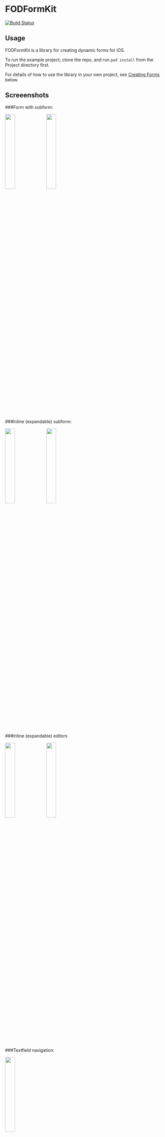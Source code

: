 # FODFormKit

[![Build Status](https://travis-ci.org/frankodwyer/FODFormKit.png?branch=develop)](https://travis-ci.org/frankodwyer/FODFormKit)
<!-- [![Version](http://cocoapod-badges.herokuapp.com/v/FODFormKit/badge.png)](http://cocoadocs.org/docsets/FODFormKit)
[![Platform](http://cocoapod-badges.herokuapp.com/p/FODFormKit/badge.png)](http://cocoadocs.org/docsets/FODFormKit) -->

## Usage

FODFormKit is a library for creating dynamic forms for iOS.

To run the example project; clone the repo, and run `pod install` from the Project directory first.

For details of how to use the library in your own project, see [Creating Forms](#CreatingFormsAnchor) below.

## Screeenshots

###Form with subform:

<img src="https://github.com/frankodwyer/FODFormKit/raw/master/screenshots/form-with-subform.png" width="25%" height="25%"/>&nbsp;
<img src="https://github.com/frankodwyer/FODFormKit/raw/master/screenshots/form-with-subform-pushed.png" width="25%" height="25%"/>

###Inline (expandable) subform:

<img src="https://github.com/frankodwyer/FODFormKit/raw/master/screenshots/inline-subform-collapsed.png" width="25%" height="25%"/>&nbsp;
<img src="https://github.com/frankodwyer/FODFormKit/raw/master/screenshots/inline-subform-expanded.png" width="25%" height="25%"/>&nbsp;

###Inline (expandable) editors

<img src="https://github.com/frankodwyer/FODFormKit/raw/master/screenshots/inline-picker-expanded.png" width="25%" height="25%"/>&nbsp;
<img src="https://github.com/frankodwyer/FODFormKit/raw/master/screenshots/inline-date-editor-expanded.png" width="25%" height="25%"/>

###Textfield navigation:

<img src="https://github.com/frankodwyer/FODFormKit/raw/master/screenshots/textfield-navigation.png" width="25%" height="25%"/>&nbsp;

## Requirements

FODFormKit currently requires iOS7. It mostly works on iOS6 with cosmetic issues, but I don't have a need for this currently so I'm unlikely to fix them myself. Pull requests with iOS6 fixes are welcome, though.

## Installation

FODFormKit is available through [CocoaPods](http://cocoapods.org), to install
it simply add the following line to your Podfile:

    pod "FODFormKit"

## <a name="CreatingFormsAnchor"></a>Creating Forms

### Creating forms programmatically 

You can create forms programmatically using a `FODFormBuilder` object. See the demo project (*FODViewController.m*) for more examples.

    FODFormBuilder *builder = [[FODFormBuilder alloc] init];

    [builder startFormWithTitle:@"Main Form"];

    [builder section:@"Section 1"];

    [builder selectionRowWithKey:@"picker"
                        andTitle:@"Select a wibble"
                        andValue:nil
                        andItems:@[@"wibble1", @"wibble2", @"wibble3"]];

    [builder selectionRowWithKey:@"picker2"
                        andTitle:@"Select a fooby"
                        andValue:nil
                        andItems:@[@"fooby1", @"fooby2", @"fooby3"]].displayInline = YES;

    [builder section];

    [builder rowWithKey:@"date2"
                ofClass:[FODDateSelectionRow class]
               andTitle:@"When"
               andValue:nil];
    [builder rowWithKey:@"date1"
                ofClass:[FODDateSelectionRow class]
               andTitle:@"When Inline"
               andValue:nil].displayInline = YES;

    FODForm *form = [builder finishForm];

The builder object automatically keeps track of nested subforms and wires them up appropriately to their parent forms. 

Each call to the builder object returns the form, row, or section that was just created. To have a form or row display inline if possible (using expanding/collapsing cells), add `.displayInline = YES;`. (Currently only subforms, and rows of type `FODSelectionRow` or `FODDateSelectionRow` support this option.)

Each row must have a unique key within its form (and, in the case of inline subforms, the key must be unique within the parent form also). The key is used to retrieve the form values after a form has been completed.

### Creating forms from a plist

You can get the plist representation of a form by building it programmatically and calling `form.toPlist`. This format can then be written to a file in order to get a template that you can edit. For example, you can do this kind of thing in the debugger:

    (lldb) po [form.toPlist writeToFile:@"/Users/frank/form2.plist" atomically:YES]

To load a form from a plist, use:

    id plist = // load the plist from somewhere, e.g. a file or resource
    FODForm *form = [FODForm fromPlist:plist];
    
## Using a form

To display a form and allow a user to complete it:

    FODFormViewController *vc = [[FODFormViewController alloc] initWithForm:form userInfo:nil];
    vc.delegate = self;
    [self.navigationController pushViewController:vc animated:YES];

To retrieve the values that a user filled in, and to handle cancellation, implement the form delegate methods:

    - (void)formSaved:(FODForm *)model
             userInfo:(id)userInfo {
        NSString *value1 = (NSString*)[model valueForKeyPath:@"somekey"];
        NSString *value2 = (NSString*)[model valueForKeyPath:@"subform.somekey"];
        [self.navigationController popViewControllerAnimated:YES];
    }

    - (void)formCancelled:(FODForm *)model
                 userInfo:(id)userInfo {
        [self.navigationController popViewControllerAnimated:YES];
    }

## Customisation

The library does not support much customisation yet, however many aspects can be tailored by subclassing `FODCellFactory` to return different cells for different row types. (For example, subclasses of the existing cells, or a new subclass of `FODFormCell`) 

You can also add entirely new row types by adding subclasses of `FODFormRow`, adding a subclass of `FODFormCell` to represent it, and then extending `FODFormBuilder` and `FODCellFactory` to support the new row and cell types.

To add new kinds of inline editable cells, you can subclass `FODInlineEditorCell` and provide a view controller that edits your row type. Given overrides for the following methods, the superclass will manage containment of your view controller.

    - (UIViewController*)createEditorController;
    - (CGFloat) heightForEditorController:(CGFloat)maxHeight;

See `FODInlinePickerCell` or `FODInlineDatePickerCell` for examples of this.

(If you add a subclass or new row type, feel free to send a pull request)

## Caveats

* Take the 0.x version number seriously :-) This is a first cut of the library made over a few days. Though most aspects are working pretty well, the API will definitely change. For example, I want to add the ability to customise the keyboard that is shown for text fields and add further row types and customisation options.

* Many aspects will not work well in landscape mode or if the device is rotated. Autorotation is handled however for some editor types there is not enough height in landscape for them to be useable. You may want to prevent rotation to landscape because of this.

* There is not much in the way of iPad support yet. 

## Author

Frank O'Dwyer

## License

FODFormKit is available under the MIT license. See the LICENSE file for more info.



[![Bitdeli Badge](https://d2weczhvl823v0.cloudfront.net/frankodwyer/fodformkit/trend.png)](https://bitdeli.com/free "Bitdeli Badge")

